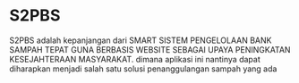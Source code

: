 # S2PBS
S2PBS adalah kepanjangan dari SMART SISTEM PENGELOLAAN BANK SAMPAH TEPAT GUNA BERBASIS WEBSITE  SEBAGAI UPAYA PENINGKATAN KESEJAHTERAAN MASYARAKAT. dimana aplikasi ini nantinya dapat diharapkan menjadi salah satu solusi penanggulangan sampah yang ada
